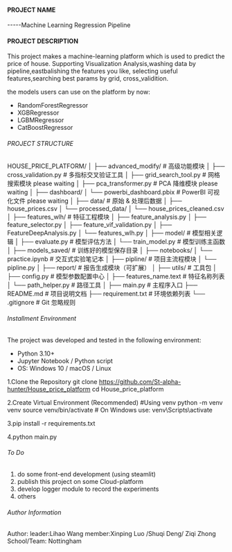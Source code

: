 #### PROJECT NAME ####
-----Machine Learning Regression Pipeline

#### PROJECT DESCRIPTION ####
This project makes a machine-learning platform which is used to predict the price of house. Supporting Visualization Analysis,washing data by pipeline,eastbalishing the features you like, selecting useful features,searching best params by grid, cross_validition. 

the models users can use on the platform by now:
- RandomForestRegressor
- XGBRegressor
- LGBMRegressor
- CatBoostRegressor


###### PROJECT STRUCTURE ######
HOUSE_PRICE_PLATFORM/
│
├── advanced_modify/              # 高级功能模块
│   ├── cross_validation.py       # 多指标交叉验证工具
│   ├── grid_search_tool.py       # 网格搜索模块   please waiting
│   ├── pca_transformer.py        # PCA 降维模块   please waiting
│
├── dashboard/
│   └── powerbi_dashboard.pbix    # PowerBI 可视化文件  please waiting
│
├── data/                         # 原始 & 处理后数据
│   ├── house_prices.csv
│   └── processed_data/
│       └── house_prices_cleaned.csv
│
├── features_wlh/                 # 特征工程模块 
│   ├── feature_analysis.py
│   ├── feature_selector.py
│   ├── feature_vif_validation.py
│   ├── FeatureDeepAnalysis.py
│   └── features_wlh.py
│
├── model/                        # 模型相关逻辑
│   ├── evaluate.py               # 模型评估方法
│   └── train_model.py            # 模型训练主函数
│
├── models_saved/                 # 训练好的模型保存目录
│
├── notebooks/
│   └── practice.ipynb            # 交互式实验笔记本
│
├── pipline/                      # 项目主流程模块
│   └── pipline.py
│
├── report/                       # 报告生成模块（可扩展）
│
├── utils/                        # 工具包
│   ├── config.py                 # 模型参数配置中心
│   ├── features_name.text        # 特征名称列表
│   └── path_helper.py            # 路径工具
│
├── main.py                       # 主程序入口
├── README.md                     # 项目说明文档
├── requirement.txt               # 环境依赖列表
└── .gitignore                    # Git 忽略规则




###### Installment Environment ####
The project was developed and tested in the following environment:

- Python 3.10+
- Jupyter Notebook / Python script
- OS: Windows 10 / macOS / Linux

1.Clone the Repository
  git clone https://github.com/St-alpha-hunter/House_price_platform
  cd House_price_platform

2.Create Virtual Environment (Recommended)
  #Using venv
  python -m venv venv
  source venv/bin/activate   # On Windows use: venv\Scripts\activate

3.pip install -r requirements.txt

4.python main.py


###### To Do ######
1. do some front-end development (using steamlit)
2. publish this project on some Cloud-platform
3. develop logger module to record the experiments 
4. others



###### Author Information ######
Author: leader:Lihao Wang 
        member:Xinping Luo /Shuqi Deng/ Ziqi Zhong
School/Team: Nottingham 
